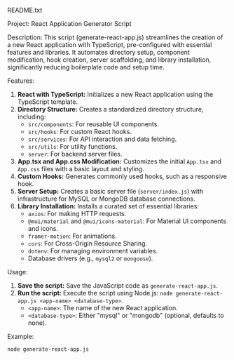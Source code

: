 README.txt

Project: React Application Generator Script

Description:
This script (generate-react-app.js) streamlines the creation of a new React application with TypeScript, pre-configured with essential features and libraries. It automates directory setup, component modification, hook creation, server scaffolding, and library installation, significantly reducing boilerplate code and setup time.

Features:

1.  **React with TypeScript:** Initializes a new React application using the TypeScript template.
2.  **Directory Structure:** Creates a standardized directory structure, including:
    * `src/components`: For reusable UI components.
    * `src/hooks`: For custom React hooks.
    * `src/services`: For API interaction and data fetching.
    * `src/utils`: For utility functions.
    * `server`: For backend server files.
3.  **App.tsx and App.css Modification:** Customizes the initial `App.tsx` and `App.css` files with a basic layout and styling.
4.  **Custom Hooks:** Generates commonly used hooks, such as a responsive hook.
5.  **Server Setup:** Creates a basic server file (`server/index.js`) with infrastructure for MySQL or MongoDB database connections.
6.  **Library Installation:** Installs a curated set of essential libraries:
    * `axios`: For making HTTP requests.
    * `@mui/material` and `@mui/icons-material`: For Material UI components and icons.
    * `framer-motion`: For animations.
    * `cors`: For Cross-Origin Resource Sharing.
    * `dotenv`: For managing environment variables.
    * Database drivers (e.g., `mysql2` or `mongoose`).

Usage:

1.  **Save the script:** Save the JavaScript code as `generate-react-app.js`.
2.  **Run the script:** Execute the script using Node.js: `node generate-react-app.js <app-name> <database-type>`.
    * `<app-name>`: The name of the new React application.
    * `<database-type>`: Either "mysql" or "mongodb" (optional, defaults to none).

Example:

```bash
node generate-react-app.js
